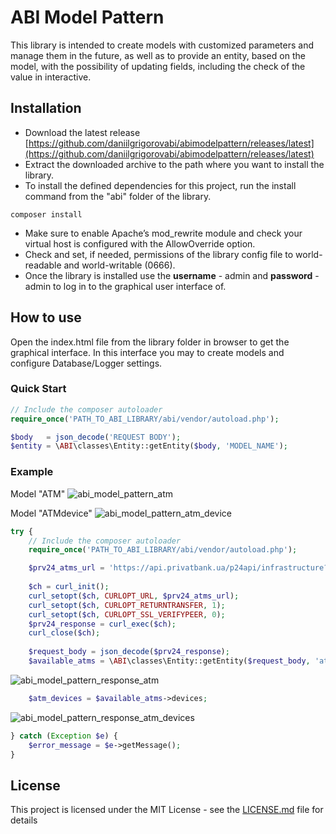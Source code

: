 # ABI Model Pattern
This library is intended to create models with customized parameters and manage them in the future, as well as to provide an entity, based on the model, with the possibility of updating fields, including the check of the value in interactive.

## Installation
* Download the latest release [https://github.com/daniilgrigorovabi/abimodelpattern/releases/latest](https://github.com/daniilgrigorovabi/abimodelpattern/releases/latest)
* Extract the downloaded archive to the path where you want to install the library.
* To install the defined dependencies for this project, run the install command from the "abi" folder of the library.
```
composer install
```
* Make sure to enable Apache’s mod_rewrite module and check your virtual host is configured with the AllowOverride option.
* Check and set, if needed, permissions of the library config file to world-readable and world-writable (0666).
* Once the library is installed use the **username** - admin and **password** - admin to log in to the graphical user interface of.

## How to use
Open the index.html file from the library folder in browser to get the graphical interface. In this interface you may to create models and configure Database/Logger settings.

### Quick Start
```php
// Include the composer autoloader
require_once('PATH_TO_ABI_LIBRARY/abi/vendor/autoload.php');

$body   = json_decode('REQUEST BODY');
$entity = \ABI\classes\Entity::getEntity($body, 'MODEL_NAME');
```

### Example

Model "ATM"
![abi_model_pattern_atm](https://i.imgur.com/gHgf77z.png)

Model "ATMdevice"
![abi_model_pattern_atm_device](https://i.imgur.com/Oc94sXF.png)

```php
try {
    // Include the composer autoloader
    require_once('PATH_TO_ABI_LIBRARY/abi/vendor/autoload.php');

    $prv24_atms_url = 'https://api.privatbank.ua/p24api/infrastructure?json&atm&address=&city=%D0%96%D0%BE%D0%BB%D0%BA%D0%B2%D0%B0';
    
    $ch = curl_init();
    curl_setopt($ch, CURLOPT_URL, $prv24_atms_url);
    curl_setopt($ch, CURLOPT_RETURNTRANSFER, 1);
    curl_setopt($ch, CURLOPT_SSL_VERIFYPEER, 0);
    $prv24_response = curl_exec($ch);
    curl_close($ch);
    
    $request_body = json_decode($prv24_response);
    $available_atms = \ABI\classes\Entity::getEntity($request_body, 'atm');
```

![abi_model_pattern_response_atm](https://i.imgur.com/SuZDiiN.png)

```php
    $atm_devices = $available_atms->devices;
```

![abi_model_pattern_response_atm_devices](https://i.imgur.com/b6dCscL.png)

```php
} catch (Exception $e) {
    $error_message = $e->getMessage();
}
```

## License
This project is licensed under the MIT License - see the [LICENSE.md](LICENSE.md) file for details